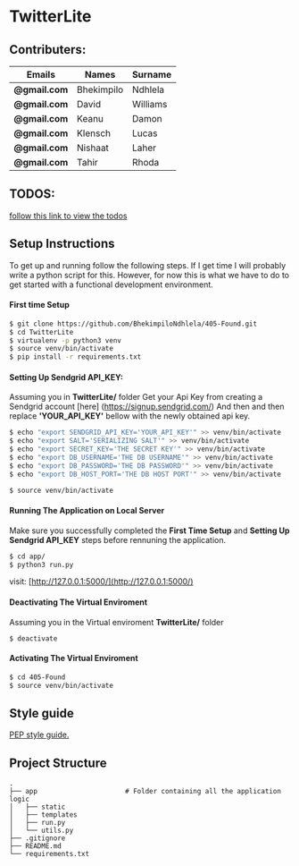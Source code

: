 # TwitterLite

## Contributers:

| Emails             | Names         | Surname      |
| ------------------ | ------------- | ------------ |
| **@gmail.com**       | Bhekimpilo    | Ndhlela      |
| **@gmail.com**       | David         | Williams     |
| **@gmail.com**       | Keanu         | Damon        |
| **@gmail.com**       | Klensch       | Lucas        |
| **@gmail.com**       | Nishaat       | Laher        |
| **@gmail.com**       | Tahir         | Rhoda        |

## TODOS:
[follow this link to view the todos](https://github.com/BhekimpiloNdhlela/405-Found/blob/master/TODO.md)


## Setup Instructions
To get up and running follow the following steps. If I get time I will probably write a python
script for this. However, for now this is what we have to do to get started with a functional development environment.

#### First time Setup
```bash
$ git clone https://github.com/BhekimpiloNdhlela/405-Found.git
$ cd TwitterLite
$ virtualenv -p python3 venv
$ source venv/bin/activate
$ pip install -r requirements.txt
```

#### Setting Up Sendgrid API_KEY:
Assuming you in **TwitterLite/** folder Get your Api Key from creating a Sendgrid account [here]
(https://signup.sendgrid.com/) And then and then replace **'YOUR_API_KEY'** bellow with the newly obtained api key.
```bash
$ echo "export SENDGRID_API_KEY='YOUR_API_KEY'" >> venv/bin/activate
$ echo "export SALT='SERIALIZING SALT'" >> venv/bin/activate
$ echo "export SECRET_KEY='THE SECRET KEY'" >> venv/bin/activate
$ echo "export DB_USERNAME='THE DB USERNAME'" >> venv/bin/activate
$ echo "export DB_PASSWORD='THE DB PASSWORD'" >> venv/bin/activate
$ echo "export DB_HOST_PORT='THE DB HOST PORT'" >> venv/bin/activate

$ source venv/bin/activate
```

#### Running The Application on Local Server
Make sure you successfully completed the **First Time Setup**  and **Setting Up Sendgrid API_KEY**
steps before rennuning the application.
```bash
$ cd app/
$ python3 run.py
```
visit: [http://127.0.0.1:5000/](http://127.0.0.1:5000/)


#### Deactivating The Virtual Enviroment
Assuming you in the Virtual enviroment **TwitterLite/** folder
```
$ deactivate
```

#### Activating The Virtual Enviroment
```bash
$ cd 405-Found
$ source venv/bin/activate
```

## Style guide
  [PEP style guide.](https://www.python.org/dev/peps/pep-0008/)

## Project Structure
```
.
├── app                      # Folder containing all the application logic
│   ├── static               
│   ├── templates            
│   ├── run.py               
│   └── utils.py             
├── .gitignore
├── README.md
└── requirements.txt
```
